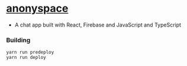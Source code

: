 # [anonyspace](https://virejdasani.github.io/anonyspace/)

- A chat app built with React, Firebase and JavaScript and TypeScript

### Building
```
yarn run predeploy
yarn run deploy
```
